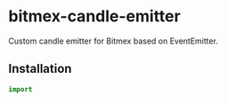 # bitmex-candle-emitter
Custom candle emitter for Bitmex based on EventEmitter.

## Installation
```javascript
import 
```
